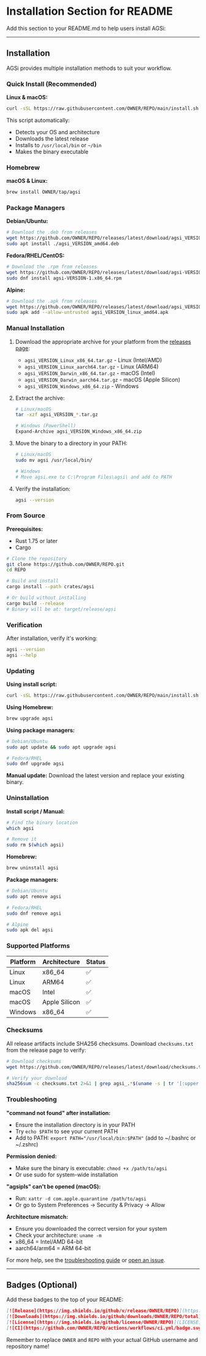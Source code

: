 # Installation Section for README

Add this section to your README.md to help users install AGSi:

---

## Installation

AGSi provides multiple installation methods to suit your workflow.

### Quick Install (Recommended)

**Linux & macOS:**
```bash
curl -sSL https://raw.githubusercontent.com/OWNER/REPO/main/install.sh | bash
```

This script automatically:
- Detects your OS and architecture
- Downloads the latest release
- Installs to `/usr/local/bin` or `~/bin`
- Makes the binary executable

### Homebrew

**macOS & Linux:**
```bash
brew install OWNER/tap/agsi
```

### Package Managers

**Debian/Ubuntu:**
```bash
# Download the .deb from releases
wget https://github.com/OWNER/REPO/releases/latest/download/agsi_VERSION_amd64.deb
sudo apt install ./agsi_VERSION_amd64.deb
```

**Fedora/RHEL/CentOS:**
```bash
# Download the .rpm from releases
wget https://github.com/OWNER/REPO/releases/latest/download/agsi-VERSION-1.x86_64.rpm
sudo dnf install agsi-VERSION-1.x86_64.rpm
```

**Alpine:**
```bash
# Download the .apk from releases
wget https://github.com/OWNER/REPO/releases/latest/download/agsi_VERSION_linux_amd64.apk
sudo apk add --allow-untrusted agsi_VERSION_linux_amd64.apk
```

### Manual Installation

1. Download the appropriate archive for your platform from the [releases page](https://github.com/OWNER/REPO/releases/latest):
   - `agsi_VERSION_Linux_x86_64.tar.gz` - Linux (Intel/AMD)
   - `agsi_VERSION_Linux_aarch64.tar.gz` - Linux (ARM64)
   - `agsi_VERSION_Darwin_x86_64.tar.gz` - macOS (Intel)
   - `agsi_VERSION_Darwin_aarch64.tar.gz` - macOS (Apple Silicon)
   - `agsi_VERSION_Windows_x86_64.zip` - Windows

2. Extract the archive:
   ```bash
   # Linux/macOS
   tar -xzf agsi_VERSION_*.tar.gz
   
   # Windows (PowerShell)
   Expand-Archive agsi_VERSION_Windows_x86_64.zip
   ```

3. Move the binary to a directory in your PATH:
   ```bash
   # Linux/macOS
   sudo mv agsi /usr/local/bin/
   
   # Windows
   # Move agsi.exe to C:\Program Files\agsi\ and add to PATH
   ```

4. Verify the installation:
   ```bash
   agsi --version
   ```

### From Source

**Prerequisites:**
- Rust 1.75 or later
- Cargo

```bash
# Clone the repository
git clone https://github.com/OWNER/REPO.git
cd REPO

# Build and install
cargo install --path crates/agsi

# Or build without installing
cargo build --release
# Binary will be at: target/release/agsi
```

### Verification

After installation, verify it's working:

```bash
agsi --version
agsi --help
```

### Updating

**Using install script:**
```bash
curl -sSL https://raw.githubusercontent.com/OWNER/REPO/main/install.sh | bash
```

**Using Homebrew:**
```bash
brew upgrade agsi
```

**Using package managers:**
```bash
# Debian/Ubuntu
sudo apt update && sudo apt upgrade agsi

# Fedora/RHEL
sudo dnf upgrade agsi
```

**Manual update:**
Download the latest version and replace your existing binary.

### Uninstallation

**Install script / Manual:**
```bash
# Find the binary location
which agsi

# Remove it
sudo rm $(which agsi)
```

**Homebrew:**
```bash
brew uninstall agsi
```

**Package managers:**
```bash
# Debian/Ubuntu
sudo apt remove agsi

# Fedora/RHEL
sudo dnf remove agsi

# Alpine
sudo apk del agsi
```

### Supported Platforms

| Platform | Architecture | Status |
|----------|--------------|--------|
| Linux    | x86_64       | ✅     |
| Linux    | ARM64        | ✅     |
| macOS    | Intel        | ✅     |
| macOS    | Apple Silicon| ✅     |
| Windows  | x86_64       | ✅     |

### Checksums

All release artifacts include SHA256 checksums. Download `checksums.txt` from the release page to verify:

```bash
# Download checksums
wget https://github.com/OWNER/REPO/releases/latest/download/checksums.txt

# Verify your download
sha256sum -c checksums.txt 2>&1 | grep agsi_.*$(uname -s | tr '[:upper:]' '[:lower:]')
```

### Troubleshooting

**"command not found" after installation:**
- Ensure the installation directory is in your PATH
- Try `echo $PATH` to see your current PATH
- Add to PATH: `export PATH="/usr/local/bin:$PATH"` (add to ~/.bashrc or ~/.zshrc)

**Permission denied:**
- Make sure the binary is executable: `chmod +x /path/to/agsi`
- Or use sudo for system-wide installation

**"agsipls" can't be opened (macOS):**
- Run: `xattr -d com.apple.quarantine /path/to/agsi`
- Or go to System Preferences → Security & Privacy → Allow

**Architecture mismatch:**
- Ensure you downloaded the correct version for your system
- Check your architecture: `uname -m`
- x86_64 = Intel/AMD 64-bit
- aarch64/arm64 = ARM 64-bit

For more help, see the [troubleshooting guide](docs/TROUBLESHOOTING.md) or [open an issue](https://github.com/OWNER/REPO/issues).

---

## Badges (Optional)

Add these badges to the top of your README:

```markdown
[![Release](https://img.shields.io/github/v/release/OWNER/REPO)](https://github.com/OWNER/REPO/releases/latest)
[![Downloads](https://img.shields.io/github/downloads/OWNER/REPO/total)](https://github.com/OWNER/REPO/releases)
[![License](https://img.shields.io/github/license/OWNER/REPO)](LICENSE)
[![CI](https://github.com/OWNER/REPO/actions/workflows/ci.yml/badge.svg)](https://github.com/OWNER/REPO/actions/workflows/ci.yml)
```

Remember to replace `OWNER` and `REPO` with your actual GitHub username and repository name!
